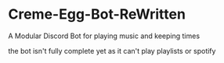 # Creme-Egg-Bot-ReWritten
A Modular Discord Bot for playing music and keeping times


the bot isn't fully complete yet as it can't play playlists or spotify
